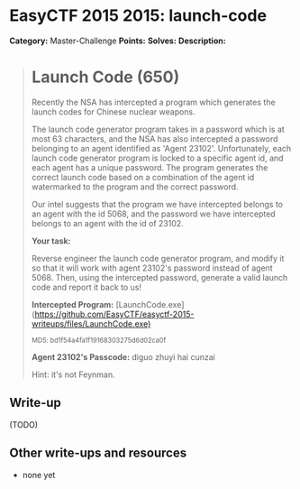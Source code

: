 # EasyCTF 2015 2015: launch-code

**Category:** Master-Challenge
**Points:** 
**Solves:** 
**Description:**

> # Launch Code (650)
> 
> 
> Recently the NSA has intercepted a program which generates the launch codes for Chinese nuclear weapons.
> 
> 
> The launch code generator program takes in a password which is at most 63 characters, and the NSA has also intercepted a password belonging to an agent identified as 'Agent 23102'. Unfortunately, each launch code generator program is locked to a specific agent id, and each agent has a unique password. The program generates the correct launch code based on a combination of the agent id watermarked to the program and the correct password.
> 
> 
> Our intel suggests that the program we have intercepted belongs to an agent with the id 5068, and the password we have intercepted belongs to an agent with the id of 23102.
> 
> 
> **Your task:**
> 
> Reverse engineer the launch code generator program, and modify it so that it will work with agent 23102's password instead of agent 5068. Then, using the intercepted password, generate a valid launch code and report it back to us!
> 
> 
> **Intercepted Program:** [LaunchCode.exe](<https://github.com/EasyCTF/easyctf-2015-writeups/files/LaunchCode.exe)>
> 
> 
> <small>MD5: bd1f54a4fa1f19168303275d6d02ca0f</small>
> 
> 
> **Agent 23102&#39;s Passcode:** diguo zhuyi hai cunzai
> 
> 
> Hint: it's not Feynman.


## Write-up

(TODO)

## Other write-ups and resources

* none yet
